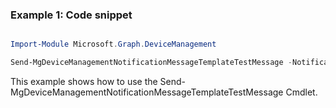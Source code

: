 ### Example 1: Code snippet

```powershell

Import-Module Microsoft.Graph.DeviceManagement

Send-MgDeviceManagementNotificationMessageTemplateTestMessage -NotificationMessageTemplateId $notificationMessageTemplateId

```
This example shows how to use the Send-MgDeviceManagementNotificationMessageTemplateTestMessage Cmdlet.


